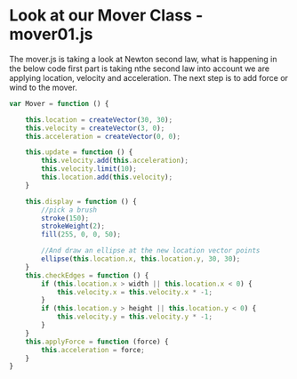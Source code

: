 # Look at our Mover Class - mover01.js

The mover.js is taking a look at Newton second law, what is happening in the below code first part is taking nthe second law into account we are applying location, velocity and acceleration.  The next step is to add force or wind to the mover.

```js
var Mover = function () {

    this.location = createVector(30, 30);
    this.velocity = createVector(3, 0);
    this.acceleration = createVector(0, 0);

    this.update = function () {
        this.velocity.add(this.acceleration);
        this.velocity.limit(10);
        this.location.add(this.velocity);
    }

    this.display = function () {
        //pick a brush
        stroke(150);
        strokeWeight(2);
        fill(255, 0, 0, 50);

        //And draw an ellipse at the new location vector points
        ellipse(this.location.x, this.location.y, 30, 30);
    }
    this.checkEdges = function () {
        if (this.location.x > width || this.location.x < 0) {
            this.velocity.x = this.velocity.x * -1;
        }
        if (this.location.y > height || this.location.y < 0) {
            this.velocity.y = this.velocity.y * -1;
        }
    }
    this.applyForce = function (force) {
        this.acceleration = force;
    }
}
```

